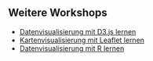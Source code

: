 ## Weitere Workshops

- [Datenvisualisierung mit D3.js lernen](https://github.com/stekhn/d3-workshop)
- [Kartenvisualisierung mit Leaflet lernen](https://github.com/stekhn/leaflet-workshop)
- [Datenvisualisierung mit R lernen](https://github.com/stekhn/r-dataviz-workshop)
